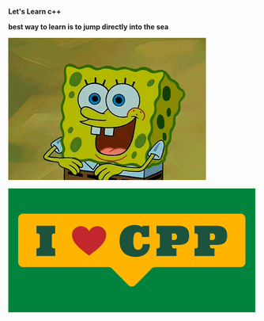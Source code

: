  **Let's Learn c++**
 
 **best way to learn is to jump directly into the sea**
 
 
 
 !['demo gif'](giphy.gif)






 !['demo2 gif'](giphy2.gif)



